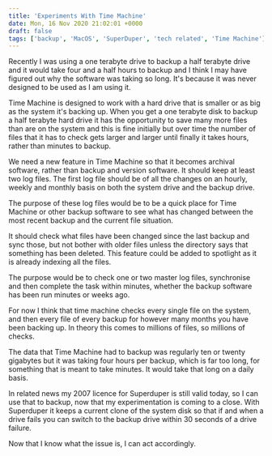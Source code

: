 ```yaml
---
title: 'Experiments With Time Machine'
date: Mon, 16 Nov 2020 21:02:01 +0000
draft: false
tags: ['backup', 'MacOS', 'SuperDuper', 'tech related', 'Time Machine']
---
```


Recently I was using a one terabyte drive to backup a half terabyte drive and it would take four and a half hours to backup and I think I may have figured out why the software was taking so long. It's because it was never designed to be used as I am using it.

Time Machine is designed to work with a hard drive that is smaller or as big as the system it's backing up. When you get a one terabyte disk to backup a half terabyte hard drive it has the opportunity to save many more files than are on the system and this is fine initially but over time the number of files that it has to check gets larger and larger until finally it takes hours, rather than minutes to backup.

We need a new feature in Time Machine so that it becomes archival software, rather than backup and version software. It should keep at least two log files. The first log file should be of all the changes on an hourly, weekly and monthly basis on both the system drive and the backup drive.

The purpose of these log files would be to be a quick place for Time Machine or other backup software to see what has changed between the most recent backup and the current file situation.

It should check what files have been changed since the last backup and sync those, but not bother with older files unless the directory says that something has been deleted. This feature could be added to spotlight as it is already indexing all the files.

The purpose would be to check one or two master log files, synchronise and then complete the task within minutes, whether the backup software has been run minutes or weeks ago.

For now I think that time machine checks every single file on the system, and then every file of every backup for however many months you have been backing up. In theory this comes to millions of files, so millions of checks.

The data that Time Machine had to backup was regularly ten or twenty gigabytes but it was taking four hours per backup, which is far too long, for something that is meant to take minutes. It would take that long on a daily basis.

In related news my 2007 licence for Superduper is still valid today, so I can use that to backup, now that my experimentation is coming to a close. With Superduper it keeps a current clone of the system disk so that if and when a drive fails you can switch to the backup drive within 30 seconds of a drive failure.

Now that I know what the issue is, I can act accordingly.